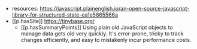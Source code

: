 


- resources:  https://javascript.plainenglish.io/an-open-source-javascript-library-for-structured-state-ea1e5865566a
- [[p.hasSite]] https://tinybase.org/
  - [[p.hasSummaryPoints]] Using plain old JavaScript objects to manage data gets old very quickly. It's error-prone, tricky to track changes efficiently, and easy to mistakenly incur performance costs.
